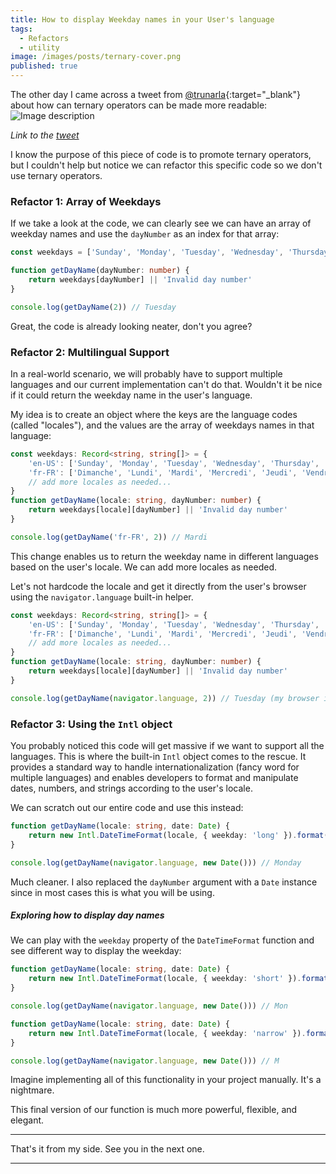```yaml
---
title: How to display Weekday names in your User's language
tags:
  - Refactors
  - utility
image: /images/posts/ternary-cover.png
published: true
---
```


The other day I came across a tweet from [@trunarla](https://twitter.com/trunarla){:target="_blank"} about how can ternary operators can be made more readable:
![Image description](https://dev-to-uploads.s3.amazonaws.com/uploads/articles/ucjelyyfgigmzvab2czi.png)

_Link to the [tweet](https://twitter.com/trunarla/status/1661132581642076160?t=mRg5ukz3PsHW0gCSwTs9Pw&s=19)_

I know the purpose of this piece of code is to promote ternary operators, but I couldn't help but notice we can refactor this specific code so we don't use ternary operators.


### Refactor 1: Array of Weekdays
If we take a look at the code, we can clearly see we can have an array of weekday names and use the `dayNumber` as an index for that array:

```ts
const weekdays = ['Sunday', 'Monday', 'Tuesday', 'Wednesday', 'Thursday', 'Friday', 'Saturday']

function getDayName(dayNumber: number) {
    return weekdays[dayNumber] || 'Invalid day number'
}

console.log(getDayName(2)) // Tuesday
```

Great, the code is already looking neater, don't you agree?

### Refactor 2: Multilingual Support
In a real-world scenario, we will probably have to support multiple languages and our current implementation can't do that. Wouldn't it be nice if it could return the weekday name in the user's language.

My idea is to create an object where the keys are the language codes (called "locales"), and the values are the array of weekdays names in that language:

```ts
const weekdays: Record<string, string[]> = {
    'en-US': ['Sunday', 'Monday', 'Tuesday', 'Wednesday', 'Thursday', 'Friday', 'Saturday'],
    'fr-FR': ['Dimanche', 'Lundi', 'Mardi', 'Mercredi', 'Jeudi', 'Vendredi', 'Samedi'],
    // add more locales as needed...
}
function getDayName(locale: string, dayNumber: number) {
    return weekdays[locale][dayNumber] || 'Invalid day number'
}

console.log(getDayName('fr-FR', 2)) // Mardi
```

This change enables us to return the weekday name in different languages based on the user's locale. We can add more locales as needed.

Let's not hardcode the locale and get it directly from the user's browser using the `navigator.language` built-in helper.

```ts
const weekdays: Record<string, string[]> = {
    'en-US': ['Sunday', 'Monday', 'Tuesday', 'Wednesday', 'Thursday', 'Friday', 'Saturday'],
    'fr-FR': ['Dimanche', 'Lundi', 'Mardi', 'Mercredi', 'Jeudi', 'Vendredi', 'Samedi'],
    // add more locales as needed...
}
function getDayName(locale: string, dayNumber: number) {
    return weekdays[locale][dayNumber] || 'Invalid day number'
}

console.log(getDayName(navigator.language, 2)) // Tuesday (my browser is in English)
```

### Refactor 3: Using the `Intl` object
You probably noticed this code will get massive if we want to support all the languages. This is where the built-in `Intl` object comes to the rescue. It provides a standard way to handle internationalization (fancy word for multiple languages) and enables developers to format and manipulate dates, numbers, and strings according to the user's locale.


We can scratch out our entire code and use this instead:

```ts
function getDayName(locale: string, date: Date) {
    return new Intl.DateTimeFormat(locale, { weekday: 'long' }).format(date)
}

console.log(getDayName(navigator.language, new Date())) // Monday
```

Much cleaner. I also replaced the `dayNumber` argument with a `Date` instance since in most cases this is what you will be using.

##### Exploring how to display day names
We can play with the `weekday` property of the `DateTimeFormat` function and see different way to display the weekday:

```ts
function getDayName(locale: string, date: Date) {
    return new Intl.DateTimeFormat(locale, { weekday: 'short' }).format(date)
}

console.log(getDayName(navigator.language, new Date())) // Mon
```

```ts
function getDayName(locale: string, date: Date) {
    return new Intl.DateTimeFormat(locale, { weekday: 'narrow' }).format(date)
}

console.log(getDayName(navigator.language, new Date())) // M
```

Imagine implementing all of this functionality in your project manually. It's a nightmare.



This final version of our function is much more powerful, flexible, and elegant.

---

That's it from my side. See you in the next one.

---

[//]: # (Twitter: [Ionel Lupu]&#40;https://twitter.com/ionelLupu_&#41;)
[//]: # (Website: [ionel-lupu.com]&#40;https://ionel-lupu.com&#41;)
[//]: # (Twitter at [@TypetronWeb]&#40;https://twitter.com/TypetronWeb&#41;)
[//]: # (Come and leave a question on [Reddit]&#40;https://www.reddit.com/r/typetron&#41;)
[//]: # (Join [the Facebook]&#40;https://www.facebook.com/Typetron-662589810876633/&#41; group)
[//]: # (Let's talk on [Slack]&#40;https://typetron.slack.com&#41;)
